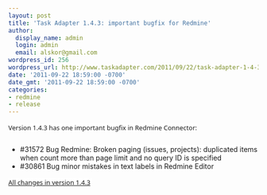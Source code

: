 ```yaml
---
layout: post
title: 'Task Adapter 1.4.3: important bugfix for Redmine'
author:
  display_name: admin
  login: admin
  email: alskor@gmail.com
wordpress_id: 256
wordpress_url: http://www.taskadapter.com/2011/09/22/task-adapter-1-4-3-important-bugfix-for-redmine/
date: '2011-09-22 18:59:00 -0700'
date_gmt: '2011-09-22 18:59:00 -0700'
categories:
- redmine
- release
---
```

<p><span style="background-color: white; font-family: 'Lucida Grande', 'Lucida Sans Unicode', 'Segoe UI', Helvetica, Arial, sans-serif; font-size: 13px; line-height: 20px;">Version 1.4.3 has one important bugfix in Redmine Connector:</span><br/>
<div style="font-family: 'Lucida Grande', 'Lucida Sans Unicode', 'Segoe UI', Helvetica, Arial, sans-serif; font-size: 13px; line-height: 20px; margin-bottom: 25px;"></div>
<ul>
<li><span style="background-color: white;">#31572 Bug  Redmine: Broken paging (issues, projects): duplicated items when count more than page limit and no query ID is specified</span></li>
<li><span style="background-color: white;">#30861 Bug minor mistakes in text labels in Redmine Editor</span></li></ul><span style="background-color: white; font-family: 'Lucida Grande', 'Lucida Sans Unicode', 'Segoe UI', Helvetica, Arial, sans-serif; font-size: 13px; line-height: 20px;"><a href="https://www.hostedredmine.com/projects/ta/versions/1033">All&nbsp;changes in version 1.4.3</a></span><span style="background-color: white; color: #7a7a7a; font-family: 'Lucida Grande', 'Lucida Sans Unicode', 'Segoe UI', Helvetica, Arial, sans-serif; font-size: 13px; line-height: 20px;">&nbsp;</span></p>
